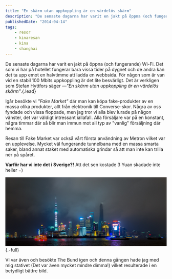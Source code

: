 ```yaml
---
title: "En skärm utan uppkoppling är en värdelös skärm"
description: "De senaste dagarna har varit en jakt på öppna (och fungerande) Wi-Fi. Det som vi har på hotellet fungerar bara vissa tider på dygnet och de…"
publishedDate: "2014-04-14"
tags:
    - resor
    - kinaresan
    - kina
    - shanghai
---
```


De senaste dagarna har varit en jakt på öppna (och fungerande) Wi-Fi. Det som vi har på hotellet fungerar bara vissa tider på dygnet och de andra kan det ta upp emot en halvtimme att ladda en webbsida. För någon som är van vid en stabil 100 Mbits uppkoppling är det lite besvärligt. Det är verkligen som Stefan Hyttfors säger —_"En skärm utan uppkoppling är en värdelös skärm"_.{.lead}

Igår besökte vi _"Fake Market"_ där man kan köpa fake-produkter av en massa olika produkter, allt från elektronik till Converse-skor. Några av oss fyndade och vissa floppade, men jag tror vi alla blev lurade på någon vänster, det var väldigt intressant iallafall. Alla försäljare var på en konstant, några timmar där så blir man immun mot all typ av "vanlig" försäljning där hemma.

Resan till Fake Market var också vårt första användning av Metron vilket var en upplevelse. Mycket väl fungerande tunnelbana med en massa smarta saker, bland annat staket med automatiska grindar så att man inte kan trilla ner på spåret. 

**Varför har vi inte det i Sverige?!** Att det sen kostade 3 Yuan skadade inte heller =)

![En bild av Shanghai sett från the Bund.](_OLY0005-Pano.jpg){.-full}

Vi var även och besökte The Bund igen och denna gången hade jag med mig stativet (Det var även mycket mindre dimma!) vilket resulterade i en betydligt bättre bild.
